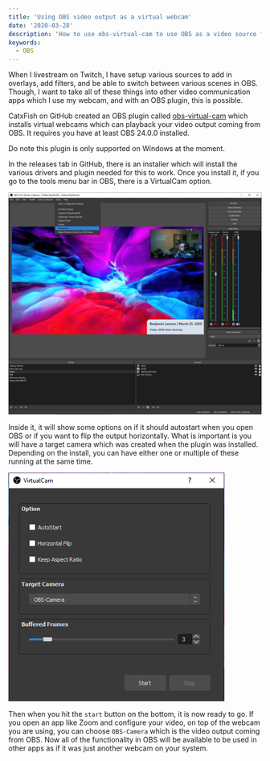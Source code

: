 ```yaml
---
title: 'Using OBS video output as a virtual webcam'
date: '2020-03-28'
description: 'How to use obs-virtual-cam to use OBS as a video source for apps like Skype or Zoom'
keywords:
  - OBS
---
```


When I livestream on Twitch, I have setup various sources to add in overlays, add filters, and be able to switch between various scenes in OBS. Though, I want to take all of these things into other video communication apps which I use my webcam, and with an OBS plugin, this is possible.

CatxFish on GitHub created an OBS plugin called [obs-virtual-cam](https://github.com/CatxFish/obs-virtual-cam) which installs virtual webcams which can playback your video output coming from OBS. It requires you have at least OBS 24.0.0 installed.

<Warning>
Do note this plugin is only supported on Windows at the moment.
</Warning>

In the releases tab in GitHub, there is an installer which will install the various drivers and plugin needed for this to work. Once you install it, if you go to the tools menu bar in OBS, there is a VirtualCam option.

![tools dropdown in OBS showing VirtualCam](./obs-tools-dropdown.png)

Inside it, it will show some options on if it should autostart when you open OBS or if you want to flip the output horizontally. What is important is you will have a target camera which was created when the plugin was installed. Depending on the install, you can have either one or multiple of these running at the same time.

![VirtualCam interface](./virtualcam.png)

Then when you hit the `start` button on the bottom, it is now ready to go. If you open an app like Zoom and configure your video, on top of the webcam you are using, you can choose `OBS-Camera` which is the video output coming from OBS. Now all of the functionality in OBS will be available to be used in other apps as if it was just another webcam on your system.

